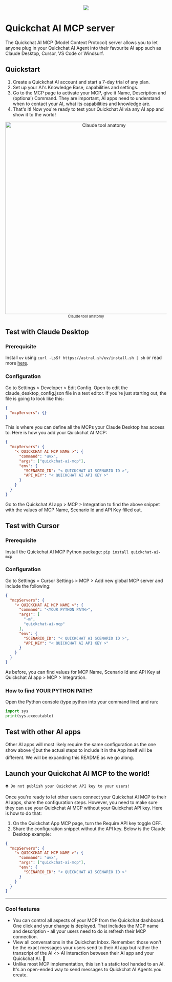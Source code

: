 <p align="center">
  <img src="img/background.jpg"/>
</p>

# Quickchat AI MCP server

The Quickchat AI MCP (Model Context Protocol) server allows you to let anyone plug in your Quickchat AI Agent into their favourite AI app such as Claude Desktop, Cursor, VS Code or Windsurf.

## Quickstart
1. Create a Quickchat AI account and start a 7-day trial of any plan.
2. Set up your AI's Knowledge Base, capabilities and settings.
3. Go to the MCP page to activate your MCP, give it Name, Description and (optional) Command. They are important, AI apps need to understand when to contact your AI, what its capabilities and knowledge are.
4. That's it! Now you're ready to test your Quickchat AI via any AI app and show it to the world!

<p align="center">
  <img src="img/claude_tool_anatomy.png" alt="Claude tool anatomy" width="600"/>
  <br/>
  <sub>Claude tool anatomy</sub>
</p>

## Test with Claude Desktop

### Prerequisite
Install `uv` using `curl -LsSf https://astral.sh/uv/install.sh | sh` or read more [here](https://docs.astral.sh/uv/getting-started/installation/).

### Configuration
Go to Settings > Developer > Edit Config. Open to edit the claude_desktop_config.json file in a text editor. If you're just starting out, the file is going to look like this:

```JSON
{
  "mcpServers": {}
}
```

This is where you can define all the MCPs your Claude Desktop has access to. Here is how you add your Quickchat AI MCP:

```JSON
{
  "mcpServers": {
    "< QUICKCHAT AI MCP NAME >": {
      "command": "uvx",
      "args": ["quickchat-ai-mcp"],
      "env": {
        "SCENARIO_ID": "< QUICKCHAT AI SCENARIO ID >",
        "API_KEY": "< QUICKCHAT AI API KEY >"
      }
    }
  }
}
```

Go to the Quickchat AI app > MCP > Integration to find the above snippet with the values of MCP Name, Scenario Id and API Key filled out.

## Test with Cursor

### Prerequisite
Install the Quickchat AI MCP Python package: `pip install quickchat-ai-mcp`

### Configuration
Go to Settings > Cursor Settings > MCP > Add new global MCP server and include the following:

```JSON
{
  "mcpServers": {
    "< QUICKCHAT AI MCP NAME >": {
      "command": "<YOUR PYTHON PATH>",
      "args": [
        "-m",
        "quickchat-ai-mcp"
      ],
      "env": {
        "SCENARIO_ID": "< QUICKCHAT AI SCENARIO ID >",
        "API_KEY": "< QUICKCHAT AI API KEY >"
      }
    }
  }
}
```

As before, you can find values for MCP Name, Scenario Id and API Key at Quickchat AI app > MCP > Integration.

### How to find YOUR PYTHON PATH?
Open the Python console (type python into your command line) and run:
```Python
import sys
print(sys.executable)
```

## Test with other AI apps

Other AI apps will most likely require the same configuration as the one show above ☝️but the actual steps to include it in the App itself will be different. We will be expanding this README as we go along.

## Launch your Quickchat AI MCP to the world! 

```
⛔️ Do not publish your Quickchat API key to your users!
```

Once you're ready to let other users connect your Quickchat AI MCP to their AI apps, share the configuration steps. However, you need to make sure they can use your Quickchat AI MCP without your Quickchat API key. Here is how to do that:
1. On the Quickchat App MCP page, turn the Require API key toggle OFF.
2. Share the configuration snippet without the API key. Below is the Claude Desktop example:

```JSON
{
  "mcpServers": {
    "< QUICKCHAT AI MCP NAME >": {
      "command": "uvx",
      "args": ["quickchat-ai-mcp"],
      "env": {
        "SCENARIO_ID": "< QUICKCHAT AI SCENARIO ID >"
      }
    }
  }
}
```
---

### Cool features
- You can control all aspects of your MCP from the Quickchat dashboard. One click and your change is deployed. That includes the MCP name and description - all your users need to do is refresh their MCP connection.
- View all conversations in the Quickchat Inbox. Remember: those won't be the exact messages your users send to their AI app but rather the transcript of the AI <> AI interaction between their AI app and your Quickchat AI. 🤯
- Unlike most MCP implementation, this isn't a static tool handed to an AI. It's an open-ended way to send messages to Quickchat AI Agents you create. 